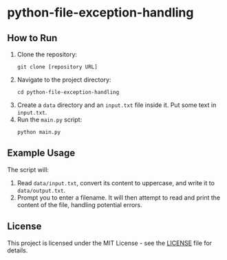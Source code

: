 # python-file-exception-handling

## How to Run

1.  Clone the repository:
    ```
    git clone [repository URL]
    ```
2.  Navigate to the project directory:
    ```
    cd python-file-exception-handling
    ```
3.  Create a `data` directory and an `input.txt` file inside it.  Put some text in `input.txt`.
4.  Run the `main.py` script:
    ```
    python main.py
    ```

## Example Usage

The script will:

1.  Read `data/input.txt`, convert its content to uppercase, and write it to `data/output.txt`.
2.  Prompt you to enter a filename.  It will then attempt to read and print the content of the file, handling potential errors.

## License

This project is licensed under the MIT License - see the [LICENSE](LICENSE) file for details.

